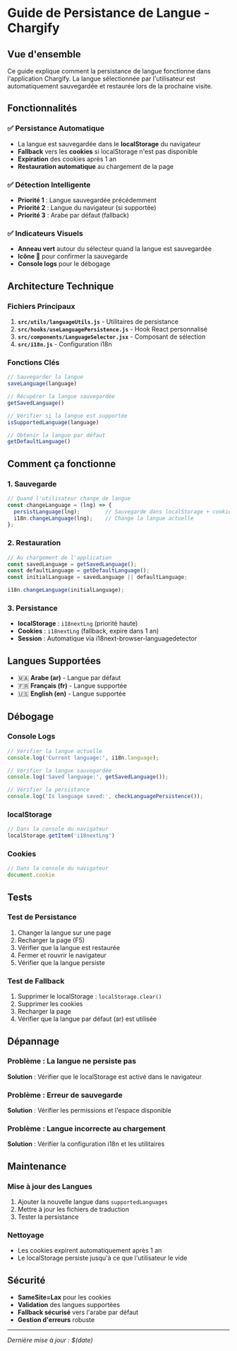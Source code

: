 # Guide de Persistance de Langue - Chargify

## Vue d'ensemble

Ce guide explique comment la persistance de langue fonctionne dans l'application Chargify. La langue sélectionnée par l'utilisateur est automatiquement sauvegardée et restaurée lors de la prochaine visite.

## Fonctionnalités

### ✅ **Persistance Automatique**
- La langue est sauvegardée dans le **localStorage** du navigateur
- **Fallback** vers les **cookies** si localStorage n'est pas disponible
- **Expiration** des cookies après 1 an
- **Restauration automatique** au chargement de la page

### ✅ **Détection Intelligente**
- **Priorité 1** : Langue sauvegardée précédemment
- **Priorité 2** : Langue du navigateur (si supportée)
- **Priorité 3** : Arabe par défaut (fallback)

### ✅ **Indicateurs Visuels**
- **Anneau vert** autour du sélecteur quand la langue est sauvegardée
- **Icône 💾** pour confirmer la sauvegarde
- **Console logs** pour le débogage

## Architecture Technique

### Fichiers Principaux

1. **`src/utils/languageUtils.js`** - Utilitaires de persistance
2. **`src/hooks/useLanguagePersistence.js`** - Hook React personnalisé
3. **`src/components/LanguageSelector.jsx`** - Composant de sélection
4. **`src/i18n.js`** - Configuration i18n

### Fonctions Clés

```javascript
// Sauvegarder la langue
saveLanguage(language)

// Récupérer la langue sauvegardée
getSavedLanguage()

// Vérifier si la langue est supportée
isSupportedLanguage(language)

// Obtenir la langue par défaut
getDefaultLanguage()
```

## Comment ça fonctionne

### 1. **Sauvegarde**
```javascript
// Quand l'utilisateur change de langue
const changeLanguage = (lng) => {
  persistLanguage(lng);        // Sauvegarde dans localStorage + cookies
  i18n.changeLanguage(lng);    // Change la langue actuelle
};
```

### 2. **Restauration**
```javascript
// Au chargement de l'application
const savedLanguage = getSavedLanguage();
const defaultLanguage = getDefaultLanguage();
const initialLanguage = savedLanguage || defaultLanguage;

i18n.changeLanguage(initialLanguage);
```

### 3. **Persistance**
- **localStorage** : `i18nextLng` (priorité haute)
- **Cookies** : `i18nextLng` (fallback, expire dans 1 an)
- **Session** : Automatique via i18next-browser-languagedetector

## Langues Supportées

- 🇲🇦 **Arabe (ar)** - Langue par défaut
- 🇫🇷 **Français (fr)** - Langue supportée
- 🇺🇸 **English (en)** - Langue supportée

## Débogage

### Console Logs
```javascript
// Vérifier la langue actuelle
console.log('Current language:', i18n.language);

// Vérifier la langue sauvegardée
console.log('Saved language:', getSavedLanguage());

// Vérifier la persistance
console.log('Is language saved:', checkLanguagePersistence());
```

### localStorage
```javascript
// Dans la console du navigateur
localStorage.getItem('i18nextLng')
```

### Cookies
```javascript
// Dans la console du navigateur
document.cookie
```

## Tests

### Test de Persistance
1. Changer la langue sur une page
2. Recharger la page (F5)
3. Vérifier que la langue est restaurée
4. Fermer et rouvrir le navigateur
5. Vérifier que la langue persiste

### Test de Fallback
1. Supprimer le localStorage : `localStorage.clear()`
2. Supprimer les cookies
3. Recharger la page
4. Vérifier que la langue par défaut (ar) est utilisée

## Dépannage

### Problème : La langue ne persiste pas
**Solution** : Vérifier que le localStorage est activé dans le navigateur

### Problème : Erreur de sauvegarde
**Solution** : Vérifier les permissions et l'espace disponible

### Problème : Langue incorrecte au chargement
**Solution** : Vérifier la configuration i18n et les utilitaires

## Maintenance

### Mise à jour des Langues
1. Ajouter la nouvelle langue dans `supportedLanguages`
2. Mettre à jour les fichiers de traduction
3. Tester la persistance

### Nettoyage
- Les cookies expirent automatiquement après 1 an
- Le localStorage persiste jusqu'à ce que l'utilisateur le vide

## Sécurité

- **SameSite=Lax** pour les cookies
- **Validation** des langues supportées
- **Fallback sécurisé** vers l'arabe par défaut
- **Gestion d'erreurs** robuste

---

*Dernière mise à jour : $(date)*
